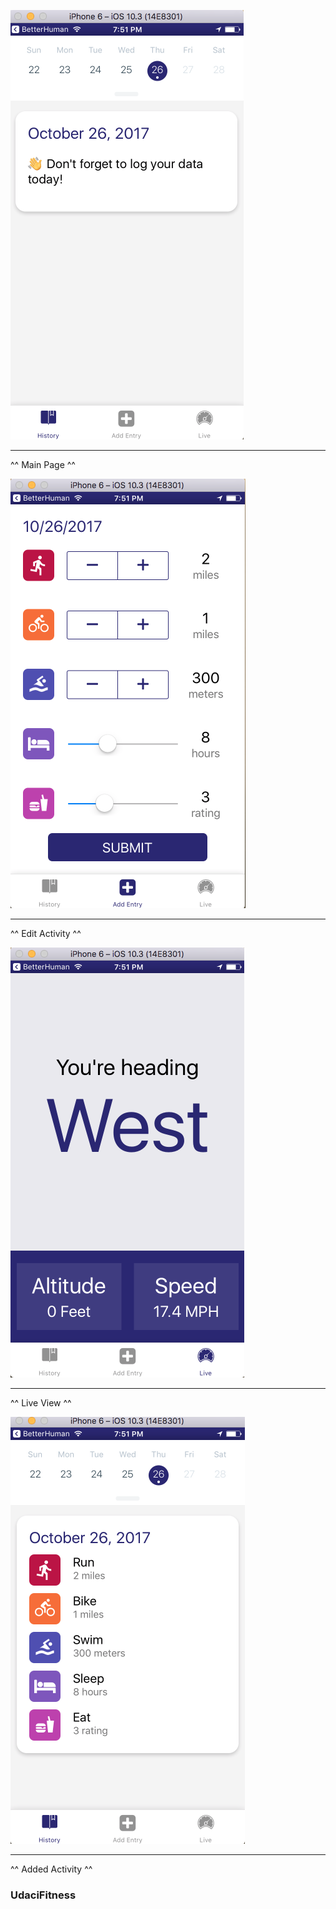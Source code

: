 ![](utils/screenshot1.png?raw=true "Readables Main Page")
___________________
^^ Main Page ^^

![](utils/screenshot2.png?raw=true "Readables Edit Activity")
___________________
^^ Edit Activity ^^

![](utils/screenshot3.png?raw=true "Readables Live")
___________________
^^ Live View ^^

![](utils/screenshot4.png?raw=true "Readables Added Activity")
___________________
^^ Added Activity ^^

### UdaciFitness
